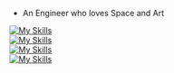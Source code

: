 - An Engineer who loves Space and Art 

[![My Skills](https://skillicons.dev/icons?i=html,css,javascript,react,&theme=dark)](https://skillicons.dev)<br/>
[![My Skills](https://skillicons.dev/icons?i=python,django,&theme=dark)](https://skillicons.dev)<br/>
[![My Skills](https://skillicons.dev/icons?i=nodejs,express&theme=dark)](https://skillicons.dev)<br/>
[![My Skills](https://skillicons.dev/icons?i=mongodb,&theme=dark)](https://skillicons.dev)<br/>

